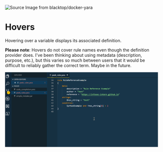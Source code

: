 ![][logo]

# Hovers
Hovering over a variable displays its associated definition.

**Please note**: Hovers do not cover rule names even though the definition provider does.
I've been thinking about using metadata (description, purpose, etc.), but this varies so much between users that it would be difficult to reliably gather the correct term. Maybe in the future.

![Hover support][hover]

[logo]: ../../images/logo.png "Source Image from blacktop/docker-yara"
[hover]: ../../images/hover.gif "Hover support"
